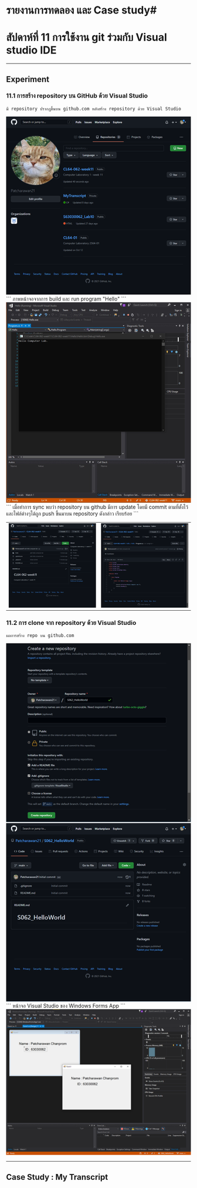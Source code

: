 # รายงานการทดลอง และ Case study#
# สัปดาห์ที่ 11 การใช้งาน git ร่วมกับ Visual studio IDE #
-----------
## Experiment ##
### 11.1 การสร้าง repository บน GitHub ด้วย Visual Studio ###
```
มี repository ปรากฎขึ้นบน github.com หลังสร้าง repository ด้วย Visual Studio
```
<img src = "./image_tosubmit/Picture4.png">
```
ภาพหน้าจอจากการ build และ run program "Hello"
```
<img src = "./image_tosubmit/Picture5.png">
```
เมื่อทำการ sync พบว่า repository บน github มีการ update โดยมี commit ตามที่ตั้งไว้ และไฟล์ต่างๆได้ถูก push ขึ้นมาบน repository ดังกล่าว เรียบร้อย
```
<table>
<tr>
<td><img src = "./image_tosubmit/Picture7.png"></td>
<td><img src = "./image_tosubmit/Picture8.png"></td>
</tr>
</table>

### 11.2 การ clone จาก repository ด้วย Visual Studio ###
```
ผลการสร้าง repo บน github.com
```
<img src = "./image_tosubmit/Picture9.png">
<img src = "./image_tosubmit/Picture10.png">
```
หน้าจอ Visual Studio ของ Windows Forms App
```
<img src = "./image_tosubmit/Picture3.png">

-----------
## Case Study : My Transcript ##
